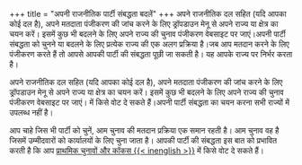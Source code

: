 +++
title = "अपनी राजनीतिक पार्टी संबद्धता बदलें"
+++
अपने राजनीतिक दल सहित (यदि आपका कोई दल है), अपने मतदाता पंजीकरण की जांच करने के लिए ड्रॉपडाउन मेनू से अपने राज्य या क्षेत्र का चयन करें। इसमें कुछ भी बदलने के लिए अपने राज्य की चुनाव पंजीकरण वेबसाइट पर जाएं।अपनी पार्टी संबद्धता को चुनने या बदलने के लिए प्रत्येक राज्य की एक अलग प्रक्रिया है।जब आप मतदान करने के लिए पंजीकरण करते हैं तो आपसे आपकी पार्टी की संबद्धता पूछी जा सकती है। यह आपके राज्य पर निर्भर करता है।

अपने राजनीतिक दल सहित (यदि आपका कोई दल है), अपने मतदाता पंजीकरण की जांच करने के लिए ड्रॉपडाउन मेनू से अपने राज्य या क्षेत्र का चयन करें। इसमें कुछ भी बदलने के लिए अपने राज्य की चुनाव पंजीकरण वेबसाइट पर जाएं। में किसे वोट दे सकते हैं।अपनी पार्टी संबद्धता का चयन करना सभी राज्यों में उपलब्ध नहीं है।

आप चाहे जिस भी पार्टी को चुनें, आम चुनाव की मतदान प्रक्रिया एक समान रहती है। आम चुनाव वह है जिसमें उम्मीदवारों को कार्यालयों के लिए चुना जाता है। आपकी पार्टी की संबद्धता इस बात को प्रभावित करती है कि आप [प्राथमिक चुनावों और कॉकस {{< inenglish >}}](https://www.usa.gov/election#item-37162) में किसे वोट दे सकते हैं।
